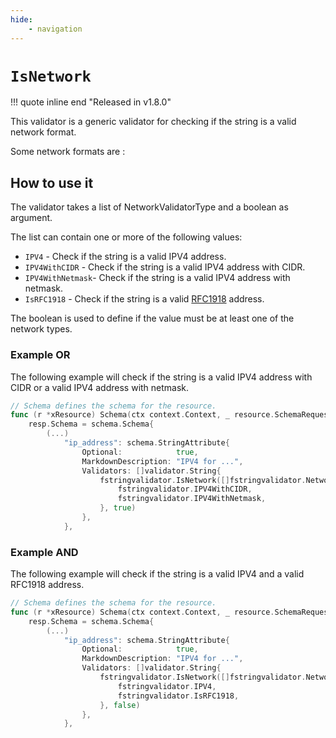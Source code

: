 ```yaml
---
hide:
    - navigation
---
```

# `IsNetwork`

!!! quote inline end "Released in v1.8.0"

This validator is a generic validator for checking if the string is a valid network format.

Some network formats are :

## How to use it

The validator takes a list of NetworkValidatorType and a boolean as argument.

The list can contain one or more of the following values:

* `IPV4` - Check if the string is a valid IPV4 address.
* `IPV4WithCIDR` - Check if the string is a valid IPV4 address with CIDR.
* `IPV4WithNetmask`- Check if the string is a valid IPV4 address with netmask.
* `IsRFC1918` - Check if the string is a valid [RFC1918](https://en.wikipedia.org/wiki/Private_network) address.

The boolean is used to define if the value must be at least one of the network types.

### Example OR

The following example will check if the string is a valid IPV4 address with CIDR or a valid IPV4 address with netmask.

```go
// Schema defines the schema for the resource.
func (r *xResource) Schema(ctx context.Context, _ resource.SchemaRequest, resp *resource.SchemaResponse) {
    resp.Schema = schema.Schema{
        (...)
            "ip_address": schema.StringAttribute{
                Optional:            true,
                MarkdownDescription: "IPV4 for ...",
                Validators: []validator.String{
                    fstringvalidator.IsNetwork([]fstringvalidator.NetworkValidatorType{
                        fstringvalidator.IPV4WithCIDR,
                        fstringvalidator.IPV4WithNetmask,
                    }, true)
                },
            },
```

### Example AND

The following example will check if the string is a valid IPV4 and a valid RFC1918 address.

```go
// Schema defines the schema for the resource.
func (r *xResource) Schema(ctx context.Context, _ resource.SchemaRequest, resp *resource.SchemaResponse) {
    resp.Schema = schema.Schema{
        (...)
            "ip_address": schema.StringAttribute{
                Optional:            true,
                MarkdownDescription: "IPV4 for ...",
                Validators: []validator.String{
                    fstringvalidator.IsNetwork([]fstringvalidator.NetworkValidatorType{
                        fstringvalidator.IPV4,
                        fstringvalidator.IsRFC1918,
                    }, false)
                },
            },
```
